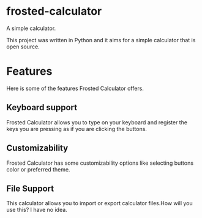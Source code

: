 # frosted-calculator
A simple calculator.

This project was written in Python and it aims for a simple calculator that is open source.


# Features
Here is some of the features Frosted Calculator offers.


## Keyboard support
Frosted Calculator allows you to type on your keyboard and register the keys you are pressing as if you are clicking the buttons.

## Customizability
Frosted Calculator has some customizability options like selecting buttons color or preferred theme.

## File Support
This calculator allows you to import or export calculator files.How will you use this? I have no idea.
